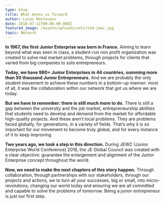 ```yaml
---
type: blog
title: What moves us forward
author: Lucas Mantovani
date: 2018-07-11T00:00:00.000Z
featured_image: /assets/uploads/untitled-jewc.jpg
topic: Network
---
```

**In 1967, the first Junior Enterprise was born in France.** Aiming to learn beyond what was seen in class, a student-run non profit organization was created to solve real market problems, through projects for clients that varied from big companies to solo entrepreneurs.

**Today, we have 980+ Junior Enterprises in 44 countries, summing more than 50 thousand Junior Entrepreneurs.** And we are probably the only student movement to achieve these numbers in a bottom-up manner: most of all, it was the collaboration within our network that got us where we are today.

**But we have to remember: there is still much more to do.** There is still a gap between the university and the job market, entrepreneurship abilities that students need to develop and demand from the market for affordable high-quality projects. And these aren’t local problems. They are problems faced globally, for generations, in a variety of fields. That’s why it is so important for our movement to become truly global, and for every instance of it to keep improving.

**Two years ago, we took a step in this direction.** During JEWC (Junior Enterprise World Conference) 2016, the JE Global Council was created with a clear objective: guarantee the enlargement and alignment of the Junior Enterprise concept throughout the world.

**Now, we need to make the next chapters of this story happen.** Through collaboration, through partnerships with our stakeholders, through our projects and actions, we to turn all your successes, big or small, into micro-revolutions, changing our world today and ensuring we are all committed and capable to solve the problems of tomorrow. Being a junior entrepreneur is just our first step.
